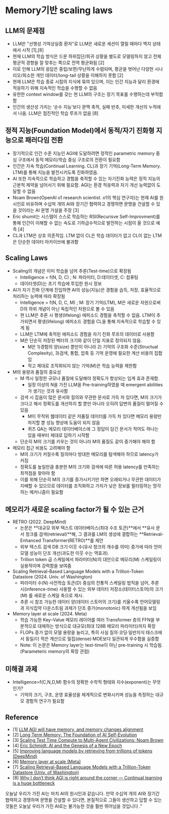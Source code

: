 # Memory기반 scaling laws 

## LLM의 문제점
- LLM은 "선행성 기억상실증 환자"로 LLM은 새로운 세션이 열릴 때마다 백지 상태에서 시작 [1],[8]
- 현재 LLM의 학습 방식은 드문 하위집단/희귀 상황을 별도로 모델링하지 않고 전체 평균적 경향을 잘 맞추는 쪽으로 전역 평균화됨 [2]
- 이로 인해 LLM의 응답은 중립/보편/무난하게 수렴되며, 평균을 벗어난 다양한 시나리오/희소한 개인 데이터/long-tail 상황을 이해하지 못함 [2] 
- 현재 LLM은 학습 종료 시점의 지식에 묶여 있으며, 이는 인간 지능과 달리 환경에 적응하기 위해 지속적인 학습을 수행할 수 없음
- 유한한 context window를 갖는 현 LLM의 구조는 장기 목표를 수행하는데 부적합함
- 인간의 생산성 가치는 ‘순수 지능’보다 문맥 축적, 실패 반추, 미세한 개선의 누적에서 나옴. LLM은 점진적인 학습 루프가 없음 [8]


## 정적 지능(Foundation Model)에서 동적/자기 진화형 지능으로 패러다임 전환
- 장기적으로 인간 수준 지능인 AGI에 도달하려면 정적인 parametric memory 중심 구조에서 동적 메모리/학습 중심 구조로의 전환이 필요함
- 인간은 지속 학습(Continual Learning. CL)과 장기 기억(Long-Term Memory. LTM)를 통해 지능을 발전시키도록 진화하였음.
- AI 또한 지속적으로 학습하고 경험을 축적할 수 있는 자기진화 능력은 정적 지능의 근본적 제약을 넘어서기 위해 필요함. AGI는 환경 적응력과 자기 개선 능력없이 도달할 수 없음
- Noam Brown(OpenAI o1 research scientist. o1의 핵심 연구자)는 현재 AI를 원시인로 비유하며 수십억 개의 AI와 장기간 협력하고 경쟁하면 문명을 건설할 수 있을 것이라는 AI 문명 가설을 주장 [3]
- Eric shumit는 시스템이 스스로 학습하는 RSI(Recurisve Self-Improvment)를 통해 인간이 이해할 수 없는 속도로 기하급수적으로 발전하는 시점이 올 것으로 예측 [4]
- CL과 LTM은 상호 의존적임. LTM 없이 CL은 학습 데이터가 없고 CL이 없는 LTM은 단순한 데이터 아카이브에 불과함


## Scaling Laws
- Scaling의 개념은 이미 학습을 넘어 추론(Test-time)으로 확장됨
  - Intelligence = f(N, D, C) ; N: 파라미터, D:데이터셋, C: 컴퓨팅
  - 데이터셋(D)는 초기 학습에 투입한 원시 정보
- AI가 자기 진화 단계에 진입하면 AI의 성능(지능)은 경험을 습득, 저장, 효율적으로 처리하는 능력에 따라 확장됨
  - Intelligence = f(N, D, C, M) ; M: 장기 기억(LTM), M은 새로운 자원으로써 D의 하위 개념이 아닌 독립적인 차원으로 볼 수 있음
  - 현 LLM은 추론 시 평생(lifelong) 에피소드 경험을 축적할 수 없음. LTM이 추가되면서 평생(lifelong) 에피소드 경험을 CL을 통해 지속적으로 학습할 수 있게 됨
  - LLM은 LTM에 축적된 에피소드 경험을 자기 진화 루프의 데이터로 사용함
  - M은 단순히 저장된 벡터의 크기와 같이 단일 지표로 정의되지 않음.
    - M은 1)경험의 양(size) 뿐만이 아니라 2) 기억의 구조화 수준(Structual Complexity), 3)검색, 통합, 압축 등 기억 운영에 필요한 계산 비용의 집합임
    - 작고 제대로 조직회되지 않는 기억(M)은 학습 능력을 제한함
- M의 용량과 품질의 중요성
  - M 역시 일정한 규모나 품질에 도달해야 정확도가 향상되는 임계 효과 존재함.
    - 일정 이상의 N을 가진 LLM을 Pre-training하였을 때 emergent abilities가 생기는 것과 유사함
  - 검색 시 잡음이 많은 문서와 질의와 무관한 문서로 가득 차 있다면, M의 크기가 크다고 해서 정확도를 개선하지 할 뿐만 아니라 오히려 답변의 품질이 떨어질 수 있음
    - M이 무작위 웹데이터 같은 저품질 데이터를 가득 차 있다면 메모리 용량만 차지할 뿐 성능 향상에 도움이 되지 않음
    - 퀴즈 QA는 메모리 데이터베이스에 그 정답이 담긴 문서가 적어도 하나는 있을 때부터 제대로 답하기 시작함
  - 단순히 M의 크기를 키우는 것이 아니라 M의 품질도 같이 증가해야 해야 함
- 메모리 접근 비용도 고려해야 함
  - M의 크기가 커질수록 질의마다 방대한 메모리를 탐색해야 하므로 latency가 커짐
  - 정확도를 높일만큼 충분한 M의 크기와 검색에 따른 허용 latency를 만족하는 최적점을 찾아야 함
  - 이를 위해 단순히 M의 크기를 증가시키기만 하면 오래되거나 무관한 데이터가 지배할 수 있으므로 데이터를 조직화하고 가치가 낮은 정보를 필터링하는 망각하는 메커니즘이 필요함

## 메모리가 새로운 scaling factor가 될 수 있는 근거
- RETRO (2022. DeepMind)
  - 논문은 **대규모 외부 텍스트 데이터베이스(최대 수조 토큰)**에서 **유사 문서 청크를 검색(retrieval)**해, 그 결과를 LM의 생성에 결합하는 **Retrieval-Enhanced Transformer(RETRO)**를 제안
  - 외부 텍스트 검색 DB 크기·이웃 수(유사 청크의 개수를 의미) 증가에 따라 언어모델 성능이 단조 개선(과도한 이웃 수는 역효과).
  - Trillion token 급 스케일에서 파라미터(N)의 대안으로 메모리(M) 스케일링이 실용적이며 강력함을 보여줌
- Scaling Retrieval-Based Language Models with a Trillion-Token Datastore (2024. Univ. of Washington)
  - 파라미터 수(N)·사전학습 토큰(D) 중심의 전통적 스케일링 법칙을 넘어, 추론 시(inference-time) 사용할 수 있는 외부 데이터 저장소(데이터스토어)의 크기(M) 를 새로운 스케일 축으로 제시.
  - 추론 시 참조 가능한 데이터 양(데이터 스토어의 크기)를 키울수록 언어모델링과 지식집약 다운스트림 과제가 단조 증가(monotonic) 하게 개선됨을 보임 
- Memory layer at scale (2024. Meta)
  - 학습 가능한 Key–Value 메모리 레이어를 여러 Transformer 층의 FFN을 부분적으로 대체하는 방식으로 대규모(최대 128B 메모리 파라미터)까지 확장
  - FLOPs 증가 없이 모델 용량을 늘리고, 특히 사실 질의·코딩·일반지식 태스크에서 동일/더 적은 계산으로 밀집(dense)·MOE보다 일관되게 우수함을 실증함
  - Note: 이 논문은 Memory layer는 test-time이 아닌 pre-training 시 학습됨. (Parameteric memory의 확장 관점)

## 미해결 과제
- Intelligence=f(C,N,D,M) 함수의 정확한 수학적 형태와 지수(exponent)는 무엇인가?
  - 기억의 크기, 구조, 운영 효율성을 체계적으로 변화시키며 성능을 측정하는 대규모 경험적 연구가 필요함


## Reference
- [1] [LLM AGI will have memory, and memory changes alignment](https://www.lesswrong.com/posts/aKncW36ZdEnzxLo8A/llm-agi-will-have-memory-and-memory-changes-alignment)
- [2] [Long Term Memory: The Foundation of AI Self-Evolution](https://arxiv.org/pdf/2410.15665)
- [3] [Scaling Test Time Compute to Multi-Agent Civilizations: Noam Brown](https://www.latent.space/p/noam-brown) 
- [4] [Eric Schmidt: AI and the Genesis of a New Epoch](https://youtu.be/_gBxYL2ihc0)
- [5] [Improving language models by retrieving from trillions of tokens (DeepMind)](https://arxiv.org/pdf/2112.04426)
- [6] [Memory layer at scale (Meta)](https://arxiv.org/pdf/2412.09764)
- [7] [Scaling Retrieval-Based Language Models with a Trillion-Token Datastore (Univ. of Washington)](https://arxiv.org/pdf/2407.12854)
- [8] [Why I don’t think AGI is right around the corner — Continual learning is a huge bottleneck](https://www.dwarkesh.com/p/timelines-june-2025)



오늘날 우리가 가진 AI는 마치 AI의 원시인과 같습니다. 만약 수십억 개의 AI와 장기간 협력하고 경쟁하며 문명을 건설할 수 있다면, 본질적으로 그들이 생산하고 답할 수 있는 것들은 오늘날 우리가 가진 AI로는 불가능한 것을 훨씬 뛰어넘을 것입니다 ."
